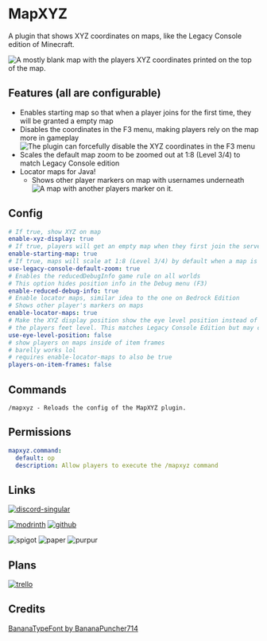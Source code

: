 # MapXYZ
A plugin that shows XYZ coordinates on maps, like the Legacy Console edition of Minecraft.

![A mostly blank map with the players XYZ coordinates printed on the top of the map.](https://cdn.modrinth.com/data/BFBWahSw/images/b832452d2fad693af75220e9d754182b8c9ce30a.png)

## Features (all are configurable)
- Enables starting map so that when a player joins for the first time, they will be granted a empty map
- Disables the coordinates in the F3 menu, making players rely on the map more in gameplay
![The plugin can forcefully disable the XYZ coordinates in the F3 menu](https://cdn.modrinth.com/data/BFBWahSw/images/6833fe3097a5d1ec38ae7c1b72cc2ee3989bc0ea.png)
- Scales the default map zoom to be zoomed out at 1:8 (Level 3/4) to match Legacy Console edition
- Locator maps for Java!
  - Shows other player markers on map with usernames underneath
![A map with another players marker on it.](https://cdn.modrinth.com/data/cached_images/c83cf0b832e5435340a9afaa2b7ac2e50147217d.png)

## Config
```yaml
# If true, show XYZ on map
enable-xyz-display: true
# If true, players will get an empty map when they first join the server.
enable-starting-map: true
# If true, maps will scale at 1:8 (Level 3/4) by default when a map is created.
use-legacy-console-default-zoom: true
# Enables the reducedDebugInfo game rule on all worlds
# This option hides position info in the Debug menu (F3)
enable-reduced-debug-info: true
# Enable locator maps, similar idea to the one on Bedrock Edition
# Shows other player's markers on maps
enable-locator-maps: true
# Make the XYZ display position show the eye level position instead of
# the players feet level. This matches Legacy Console Edition but may cause confusion
use-eye-level-position: false
# show players on maps inside of item frames
# barelly works lol
# requires enable-locator-maps to also be true
players-on-item-frames: false
```

## Commands
`/mapxyz - Reloads the config of the MapXYZ plugin.`

## Permissions
```yaml
mapxyz.command:
  default: op
  description: Allow players to execute the /mapxyz command
```
## Links

[![discord-singular](https://cdn.jsdelivr.net/npm/@intergrav/devins-badges@3/assets/compact/social/discord-singular_vector.svg)](https://discord.gg/2FfuShKQgy)

[![modrinth](https://cdn.jsdelivr.net/npm/@intergrav/devins-badges@3/assets/compact/available/modrinth_vector.svg)](https://modrinth.com/plugin/mapxyz) 
[![github](https://cdn.jsdelivr.net/npm/@intergrav/devins-badges@3/assets/compact/available/github_vector.svg)](https://github.com/letsgoawaydev/MapXYZ)

![spigot](https://cdn.jsdelivr.net/npm/@intergrav/devins-badges@3/assets/compact/supported/spigot_vector.svg)
![paper](https://cdn.jsdelivr.net/npm/@intergrav/devins-badges@3/assets/compact-minimal/supported/paper_vector.svg)
![purpur](https://cdn.jsdelivr.net/npm/@intergrav/devins-badges@3/assets/compact-minimal/supported/purpur_vector.svg)

## Plans
[![trello](https://cdn.jsdelivr.net/npm/@intergrav/devins-badges@3/assets/compact/available/trello_vector.svg)](https://trello.com/b/aPtO93wK)

## Credits
[BananaTypeFont by BananaPuncher714](https://github.com/BananaPuncher714/BananaTypeFont)
